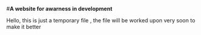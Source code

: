 #**A website for awarness in development**

Hello, this is just a temporary file , the file will be worked upon very soon to make it better
